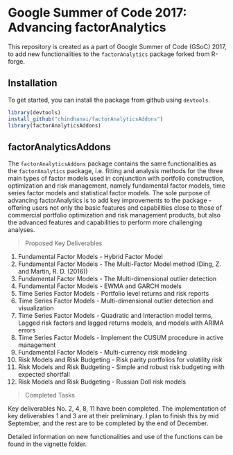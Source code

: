 
# Google Summer of Code 2017: Advancing factorAnalytics
This repository is created as a part of Google Summer of Code (GSoC) 2017, to add new functionalities to the `factorAnalytics` package forked from R-forge.

Installation
------------

To get started, you can install the package from github using `devtools`.

``` r
library(devtools)
install_github("chindhanai/factorAnalyticsAddons")
library(factorAnalyticsAddons)
```

factorAnalyticsAddons 
---------------------

The `factorAnalyticsAddons` package contains the same functionalities as the `factorAnalytics` package, i.e. fitting and analysis methods for the three main types of factor models used in conjunction with portfolio construction, optimization and risk management, namely fundamental factor models, time series factor models and statistical factor models. The sole purpose of advancing factorAnalytics is to add key improvements to the package - offering users not only the basic features and capabilities close to those of commercial portfolio optimization and risk management products, but also the advanced features and capabilities to perform more challenging analyses.

> Proposed Key Deliverables

1. Fundamental Factor Models - Hybrid Factor Model
2. Fundamental Factor Models - The Multi-Factor Model method (Ding, Z. and Martin, R. D. (2016))
3. Fundamental Factor Models - The Multi-dimensional outlier detection
4. Fundamental Factor Models - EWMA and GARCH models
5. Time Series Factor Models - Portfolio level returns and risk reports
6. Time Series Factor Models - Multi-dimensional outlier detection and visualization
7. Time Series Factor Models - Quadratic and Interaction model terms, Lagged risk factors and lagged returns models, and models with ARIMA errors
8. Time Series Factor Models - Implement the CUSUM procedure in active management
9. Fundamental Factor Models - Multi-currency risk modeling
10. Risk Models and Risk Budgeting - Risk parity portfolios for volatility risk
11. Risk Models and Risk Budgeting - Simple and robust risk budgeting with expected shortfall
12. Risk Models and Risk Budgeting - Russian Doll risk models

> Completed Tasks

Key deliverables No. 2, 4, 8, 11 have been completed. The implementation of key deliverables 1 and 3 are at their preliminary. I plan to finish this by mid September, and the rest are to be completed by the end of December. 

Detailed information on new functionalities and use of the functions can be found in the vignette folder.
